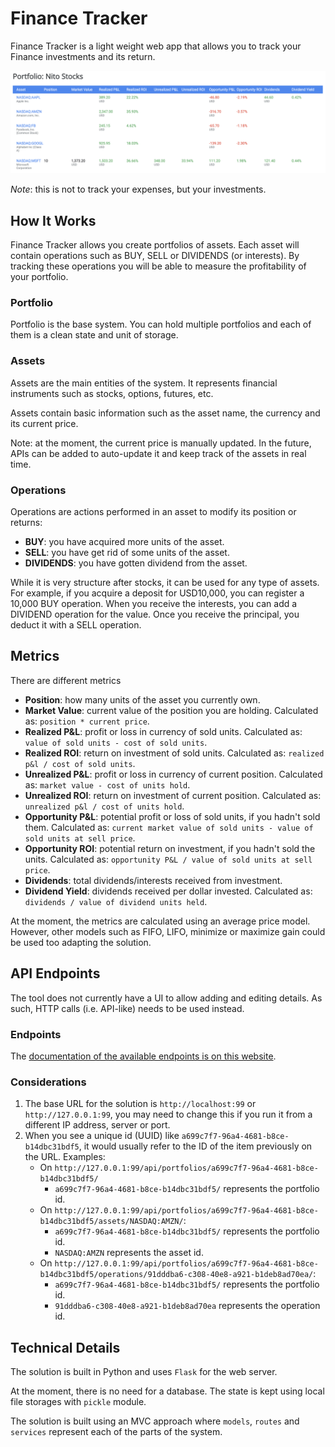 # Finance Tracker
Finance Tracker is a light weight web app that allows you to track your Finance investments and its return.

![Finance Tracker preview](/doc/finance-tracker-preview.png?raw=true "Finance Tracker Preview")

*Note*: this is not to track your expenses, but your investments.

## How It Works
Finance Tracker allows you create portfolios of assets.
Each asset will contain operations such as BUY, SELL or DIVIDENDS (or interests).
By tracking these operations you will be able to measure the profitability of your portfolio.

### Portfolio
Portfolio is the base system. You can hold multiple portfolios and each of them is a clean state and unit of storage.

### Assets
Assets are the main entities of the system. It represents financial instruments such as stocks, options, futures, etc.

Assets contain basic information such as the asset name, the currency and its current price.

Note: at the moment, the current price is manually updated.
In the future, APIs can be added to auto-update it and keep track of the assets in real time.

### Operations
Operations are actions performed in an asset to modify its position or returns:
- **BUY**: you have acquired more units of the asset.
- **SELL**: you have get rid of some units of the asset.
- **DIVIDENDS**: you have gotten dividend from the asset.

While it is very structure after stocks, it can be used for any type of assets.
For example, if you acquire a deposit for USD10,000, you can register a 10,000 BUY operation.
When you receive the interests, you can add a DIVIDEND operation for the value.
Once you receive the principal, you deduct it with a SELL operation.

## Metrics

There are different metrics

- **Position**: how many units of the asset you currently own.
- **Market Value**: current value of the position you are holding. Calculated as: `position * current price`.
- **Realized P&L**: profit or loss in currency of sold units. Calculated as: `value of sold units - cost of sold units`.
- **Realized ROI**: return on investment of sold units. Calculated as: `realized p&l / cost of sold units`.
- **Unrealized P&L**: profit or loss in currency of current position. Calculated as: `market value - cost of units hold`.
- **Unrealized ROI**: return on investment of current position. Calculated as: `unrealized p&l / cost of units hold`.
- **Opportunity P&L**: potential profit or loss of sold units, if you hadn't sold them. Calculated as: `current market value of sold units - value of sold units at sell price`.
- **Opportunity ROI**: potential return on investment, if you hadn't sold the units. Calculated as: `opportunity P&L / value of sold units at sell price`.
- **Dividends**: total dividends/interests received from investment.
- **Dividend Yield**: dividends received per dollar invested. Calculated as: `dividends / value of dividend units held`.


At the moment, the metrics are calculated using an average price model.
However, other models such as FIFO, LIFO, minimize or maximize gain could be used too adapting the solution.

## API Endpoints

The tool does not currently have a UI to allow adding and editing details. As such, HTTP calls (i.e. API-like) needs to be used instead. 

### Endpoints
The [documentation of the available endpoints is on this website](https://documenter.getpostman.com/view/7379488/Szt789gi?version=latest).

### Considerations
1. The base URL for the solution is `http://localhost:99` or `http://127.0.0.1:99`, you may need to change this if you run it from a different IP address, server or port.
1. When you see a unique id (UUID) like `a699c7f7-96a4-4681-b8ce-b14dbc31bdf5`, it would usually refer to the ID of the item previously on the URL. Examples:
    * On `http://127.0.0.1:99/api/portfolios/a699c7f7-96a4-4681-b8ce-b14dbc31bdf5/`
        * `a699c7f7-96a4-4681-b8ce-b14dbc31bdf5/` represents the portfolio id.
    * On `http://127.0.0.1:99/api/portfolios/a699c7f7-96a4-4681-b8ce-b14dbc31bdf5/assets/NASDAQ:AMZN/`:
        * `a699c7f7-96a4-4681-b8ce-b14dbc31bdf5/` represents the portfolio id.
        * `NASDAQ:AMZN` represents the asset id.
    * On `http://127.0.0.1:99/api/portfolios/a699c7f7-96a4-4681-b8ce-b14dbc31bdf5/operations/91dddba6-c308-40e8-a921-b1deb8ad70ea/`:
        * `a699c7f7-96a4-4681-b8ce-b14dbc31bdf5/` represents the portfolio id.
        * `91dddba6-c308-40e8-a921-b1deb8ad70ea` represents the operation id.

## Technical Details

The solution is built in Python and uses `Flask` for the web server.

At the moment, there is no need for a database. The state is kept using local file storages with `pickle` module.

The solution is built using an MVC approach where `models`, `routes` and `services` represent each of the parts of the system.
